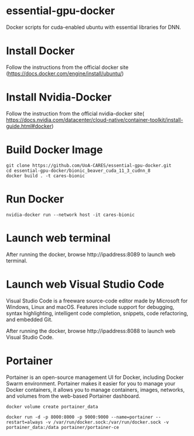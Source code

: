 # essential-gpu-docker

Docker scripts for cuda-enabled ubuntu with essential libraries for DNN.

# Install Docker

Follow the instructions from the official docker site (https://docs.docker.com/engine/install/ubuntu/)

# Install Nvidia-Docker

Follow the instruction from the official nvidia-docker site(
https://docs.nvidia.com/datacenter/cloud-native/container-toolkit/install-guide.html#docker)

# Build Docker Image

```
git clone https://github.com/UoA-CARES/essential-gpu-docker.git
cd essential-gpu-docker/bionic_beaver_cuda_11_3_cudnn_8
docker build . -t cares-bionic
```

# Run Docker

```
nvidia-docker run --network host -it cares-bionic
```

# Launch web terminal

After running the docker, browse http://ipaddress:8089 to launch web terminal.

# Launch web Visual Studio Code

Visual Studio Code is a freeware source-code editor made by Microsoft for Windows, Linux and macOS. Features include support for debugging, syntax highlighting, intelligent code completion, snippets, code refactoring, and embedded Git.

After running the docker, browse http://ipaddress:8088 to launch web Visual Studio Code.

# Portainer

Portainer is an open-source management UI for Docker, including Docker Swarm environment. Portainer makes it easier for you to manage your Docker containers, it allows you to manage containers, images, networks, and volumes from the web-based Portainer dashboard.

```
docker volume create portainer_data
```

```
docker run -d -p 8000:8000 -p 9000:9000 --name=portainer --restart=always -v /var/run/docker.sock:/var/run/docker.sock -v portainer_data:/data portainer/portainer-ce
```

